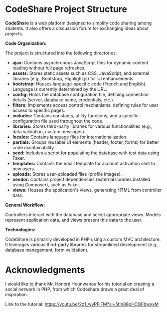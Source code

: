 
# CodeShare Project Structure

**CodeShare** is a web platform designed to simplify code sharing among students. It also offers a discussion forum for exchanging ideas about projects.

**Code Organization:**

The project is structured into the following directories:

- **ajax:** Contains asynchronous JavaScript files for dynamic content loading without full page refreshes.
- **assets:** Stores static assets such as CSS, JavaScript, and external libraries (e.g., Bootstrap, Highlight.js) for UI enhancements.
- **bootstrap:** Houses language-specific code (French and English). Language is currently determined by the URL.
- **config:** Holds the database configuration file, defining connection details (server, database name, credentials, etc.).
- **filters:** Implements access control mechanisms, defining rules for user access to specific pages.
- **includes:** Contains constants, utility functions, and a specific configuration file used throughout the code.
- **libraries:** Stores third-party libraries for various functionalities (e.g., data validation, custom messages).
- **locales:** Contains language files for internationalization.
- **partials:** Groups reusable UI elements (header, footer, forms) for better code maintainability.
- **seed:** Includes a script for populating the database with test data using Faker.
- **templates:** Contains the email template for account activation sent to new users.
- **uploads:** Stores user-uploaded files (profile images).
- **vendor:** Contains project dependencies (external libraries installed using Composer), such as Faker.
- **views:** Houses the application's views, generating HTML from controller data.

**General Workflow:**

Controllers interact with the database and select appropriate views. Models represent application data, and views present this data to the user.

**Technologies:**

CodeShare is primarily developed in PHP using a custom MVC architecture. It leverages various third-party libraries for streamlined development (e.g., database management, form validation).


# Acknowledgments

I would like to thank Mr. Honoré Hounwanou for his tutorial on creating a social network in PHP, from which Codeshare draws a great deal of inspiration.

Link to the tutorial: https://youtu.be/2z1_wyPFiFM?si=5tIn88pHCQFbwyxM